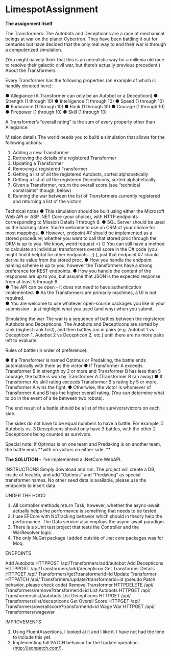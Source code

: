 # LimespotAssignment

**The assignment itself**
 
The Transformers.  The Autobots and Decepticons are a race of mechanical beings at war on the planet Cybertron. They have been battling it out for centuries but have decided that the only real way to end their war is through a computerized simulation. 
 
(You might naively think that this is an unrealistic way for a millenia old race to resolve their galactic civil war, but there’s actually previous precedent.) 
About the Transformers 
 
Every Transformer has the following properties (an example of which is handily denoted here): 
 
●	Allegiance (A Transformer can only be an Autobot or a Decepticon) 
●	Strength (1 through 10) 
●	Intelligence (1 through 10) 
●	Speed (1 through 10) 
●	Endurance (1 through 10) 
●	Rank (1 through 10) 
●	Courage (1 through 10) 
●	Firepower (1 through 10) 
●	Skill (1 through 10) 
 
A Transformer’s “overall rating” is the sum of every property other than Allegiance. 
 
Mission details 
The world needs you to build a simulation that allows for the following actions: 
 
1.	Adding a new Transformer 
2.	Retrieving the details of a registered Transformer 
3.	Updating a Transformer 
4.	Removing a registered Transformer 
5.	Getting a list of all the registered Autobots, sorted alphabetically 
6.	Getting a list of all the registered Decepticons, sorted alphabetically 
7.	Given a Transformer, return the overall score (see “technical constraints” though, below) 
8.	Running the war between the list of Transformers currently registered and returning a list of the victors 
 
 
Technical notes 
●	This simulation should be built using either the Microsoft Web API or ASP .NET Core (your choice), with HTTP endpoints corresponding to Mission Details 1 through 8. 
●	SQL Server should be used as the backing store. You’re welcome to use an ORM of your choice for most mappings. 
●	However, endpoint #7 should be implemented as a stored procedure; whether you want to call that stored proc through the ORM is up to you. We know, weird request =) 
○ You can still have a method to calculate an individual transformers overall score in the C# code (you might find it helpful for other endpoints...;) ), just that endpoint #7 should derive its value from the stored proc. 
●	How you handle the endpoint naming scheme is up to you, however the Transformers have a strong preference for REST endpoints. 
●	How you handle the content of the responses are up to you, but assume that JSON is the expected response from at least 5 through 8.  
●	The API can be open - it does not need to have authentication implemented. 
●	As the Transformers are primarily machines, a UI is not required.  
●	You are welcome to use whatever open-source packages you like in your submission - just highlight what you used (and why) when you submit.  
 
Simulating the war 
The war is a sequence of battles between the registered Autobots and Decepticons. The 
Autobots and Decepticons are sorted by rank (highest rank first), and then battles run in pairs (e.g. Autobot 1 vs. Decepticon 1, Autobot 2 vs Decepticon 2, etc.) until there are no more pairs left to evaluate. 
 
Rules of battle (in order of preference): 
 
●	If a Transformer is named Optimus or Predaking, the battle ends automatically with them as the victor 
●	If Transformer A exceeds Transformer B in strength by 3 or more and Transformer B has less than 5 courage, the battle is won by Transformer A (Transformer B ran away) 
●	If Transformer A’s skill rating exceeds Transformer B's rating by 5 or more, Transformer A wins the fight. 
●	Otherwise, the victor is whomever of Transformer A and B has the higher overall rating. (You can determine what to do in the event of a tie between two robots). 
 
The end result of a battle should be a list of the survivors/victors on each side.  
 
The sides do not have to be equal numbers to have a battle.  For example, 5 Autobots vs. 3 Decepticons should only have 3 battles, with the other 2 Decepticons being counted as survivors.  

Special note: if Optimus is on one team and Predaking is on another team, the battle ends **with no victors on either side. ** 


**The SOLUTION -** 
I've implemented a .NetCore WebAPI.

INSTRUCTIONS
Simply download and run. The project will create a DB, inside of localdb, and add “Optimus” and “Predaking” as special
transformer names.
No other seed data is available, please use the endpoints to insert data.

UNDER THE HOOD
1. All controller methods return Task<IActionResult>, however, whether the async-await actually helps the
performance is something that needs to be tested.
2. I use EFCore with NoTracking behavior which should in theory help the performance.
The Data service also employs the async-await paradigm.
3. There is a xUnit test project that tests the Controller and the WarResolver logic.
4. The only NuGet package I added outside of .net core packages was for Moq.

ENDPOINTS

Add Autobots HTTPPOST /api/Transformers/add/autobot
Add Decepticons HTTPPOST /api/Transformers/add/decepticon
Get Transformer Details HTTPGET /api/ Transformers/get?transformerid=id
Update Transformer HTTPATCH /api/ Transformers/update?transformerid=id (pseudo Patch behavior, please check code)
Remove Transformer HTTPDELETE /api/ Transformers/remove?transformerid=id
List Autobots HTTPGET /api/ Transformers/list/autobots
List Decepticons HTTPGET /api/ Transformers/list/decepticons
Get Overall Score HTTPGET /api/ Transformers/overallscore?transformerid=id
Wage War HTTPGET /api/ Transformers/wagewar

IMPROVEMENTS
1. Using FluentAssertions, I looked at it and I like it. I have not had the time to include this yet.
2. Implementing full PATCH behavior for the Update operation (http://jsonpatch.com/).
 

